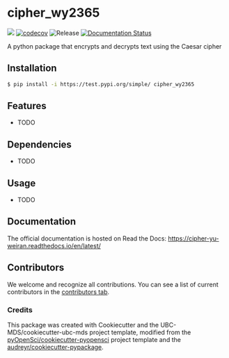 # cipher_wy2365 

![](https://github.com/weiranyu/cipher_wy2365/workflows/build/badge.svg) [![codecov](https://codecov.io/gh/weiranyu/cipher_wy2365/branch/main/graph/badge.svg)](https://codecov.io/gh/weiranyu/cipher_wy2365) ![Release](https://github.com/weiranyu/cipher_wy2365/workflows/Release/badge.svg) [![Documentation Status](https://readthedocs.org/projects/cipher_wy2365/badge/?version=latest)](https://cipher_yu_weiran.readthedocs.io/en/latest/?badge=latest)

A python package that encrypts and decrypts text using the Caesar cipher

## Installation

```bash
$ pip install -i https://test.pypi.org/simple/ cipher_wy2365
```

## Features

- TODO

## Dependencies

- TODO

## Usage

- TODO

## Documentation

The official documentation is hosted on Read the Docs: https://cipher-yu-weiran.readthedocs.io/en/latest/

## Contributors

We welcome and recognize all contributions. You can see a list of current contributors in the [contributors tab](https://github.com/weiranyu/cipher_wy2365/graphs/contributors).

### Credits

This package was created with Cookiecutter and the UBC-MDS/cookiecutter-ubc-mds project template, modified from the [pyOpenSci/cookiecutter-pyopensci](https://github.com/pyOpenSci/cookiecutter-pyopensci) project template and the [audreyr/cookiecutter-pypackage](https://github.com/audreyr/cookiecutter-pypackage).
